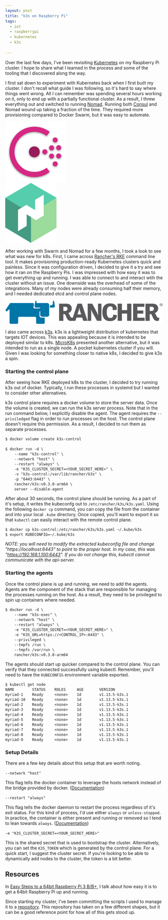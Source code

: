 ```yaml
---
layout: post
title: "k3s on Raspberry Pi"
tags:
  - iot
  - raspberrypi
  - kubernetes
  - k3s

---
```


Over the last few days, I've been revisiting [Kubernetes](https://kubernetes.io) on my Raspberry Pi cluster.
I hope to share what I learned in the process and some of the tooling that I discovered along the way.

<!--more-->

I first sat down to experiment with Kubernetes back when I first built my cluster.
I don't recall what guide I was following, so it's hard to say where things went wrong.
All I can remember was spending several hours working on it, only to end up with a partially functional cluster.
As a result, I threw everything out and switched to running [Nomad](https://www.nomadproject.io).
Running both [Consul](https://www.consul.io/) and Nomad wound up taking a fraction of the time.
They required more provisioning compared to Docker Swarm, but it was easy to automate.

<div class="row text-center">
  <div class="col-xs-12 col-sm-1"></div>
  <div class="col-xs-6 col-sm-5">
    <img title="Consul" alt="Consul" src="/statics/img/consul.png">
  </div>
  <div class="col-xs-6 col-sm-5">
    <img title="Nomad" alt="Nomad" src="/statics/img/nomad.png">
  </div>
  <div class="col-xs-12 col-sm-1"></div>
</div>
<p></p>

After working with Swarm and Nomad for a few months, I took a look to see what was new for k8s.
First, I came across [Rancher's RKE](https://github.com/rancher/rke) command line tool.
It makes provisioning production-ready Kubernetes clusters quick and painless.
Since it was configuration driven, I decided to give it a try and see how it ran on the Raspberry Pis.
I was impressed with how easy it was to get everything up and running.
I was able to connect to and interact wtih the cluster without an issue.
One downside was the overhead of some of the integrations.
Many of my nodes were already consuming half their memory, and I needed dedicated etcd and control plane nodes.

<div class="text-center">
  <img title="rancher" alt="Rancher" src="/statics/img/rancher.png">
</div>
<p></p>

I also came across [k3s](https://k3s.io/).
k3s is a lightweight distribution of kubernetes that targets IOT devices.
This was appealing because it is intended to be deployed similar to k8s.
[MicroK8s](https://microk8s.io) presented another alternative, but it was intended to run as a single node.
A pocket kubernetes cluster if you will.
Given I was looking for something closer to native k8s, I decided to give k3s a spin.

### Starting the control plane

After seeing how RKE deployed k8s to the cluster, I decided to try running k3s out of docker.
Typically, I run these processes in systemd but I wanted to consider other alternatives.

k3s control plane requires a docker volume to store the server data.
Once the volume is created, we can run the k3s server process.
Note that in the run command below, I explicitly disable the agent.
The agent requires the `--priviledged` flag in order to run processes on the host.
The control plane doesn't require this permission.
As a result, I decided to run them as separate processes.

```
$ docker volume create k3s-control

$ docker run -d \
    --name "k3s-control" \
    --network "host" \
    --restart "always" \
    -e "K3S_CLUSTER_SECRET=<YOUR_SECRET_HERE>" \
    -v "k3s-control:/var/lib/rancher/k3s" \
    -p "6443:6443" \
    rancher/k3s:v0.3.0-arm64 \
    server --disable-agent
```
<p></p>

After about 30 seconds, the control plane should be running.
As a part of it's setup, it writes the kubeconfg out to `/etc/rancher/k3s/k3s.yaml`.
Using the following `docker cp` command, you can copy the file from the container and into your local `.kube` directory.
Once copied, you'll want to export it so that `kubectl` can easily interact with the remote control plane.

```
$ docker cp k3s-control:/etc/rancher/k3s/k3s.yaml ~/.kube/k3s
$ export KUBECONFIG=~/.kube/k3s
```
<p></p>

_NOTE: you will need to modify the extracted kubeconfig file and change "https://localhost:6443" to point to the proper host._
_In my case, this was "https://192.168.1.100:6443"._
_If you do not change this, kubectl cannot communicate with the api-server._

### Starting the agents

Once the control plane is up and running, we need to add the agents.
Agents are the component of the stack that are responsible for managing the processes running on the host.
As a result, they need to be privileged to spin up containers where needed.

```
$ docker run -d \
    --name "k3s-exec" \
    --network "host" \
    --restart "always" \
    -e "K3S_CLUSTER_SECRET=<YOUR_SECRET_HERE>" \
    -e "K3S_URL=https://<CONTROL_IP>:6443" \
    --privileged \
    --tmpfs /run \
    --tmpfs /var/run \
    rancher/k3s:v0.3.0-arm64
```
<p></p>

The agents should start up quicker compared to the control plane.
You can verify that they connected successfully using kubectl.
Remember, you'll need to have the `KUBECONFIG` environment variable exported.

```
$ kubectl get node
NAME        STATUS    ROLES     AGE       VERSION
myriad-1    Ready     <none>    1d        v1.13.5-k3s.1
myriad-10   Ready     <none>    1d        v1.13.5-k3s.1
myriad-2    Ready     <none>    1d        v1.13.5-k3s.1
myriad-3    Ready     <none>    1d        v1.13.5-k3s.1
myriad-4    Ready     <none>    1d        v1.13.5-k3s.1
myriad-5    Ready     <none>    1d        v1.13.5-k3s.1
myriad-6    Ready     <none>    1d        v1.13.5-k3s.1
myriad-7    Ready     <none>    1d        v1.13.5-k3s.1
myriad-8    Ready     <none>    1d        v1.13.5-k3s.1
myriad-9    Ready     <none>    1d        v1.13.5-k3s.1
```
<p></p>

### Setup Details

There are a few key details about this setup that are worth noting.

`--network "host"`

This flag tells the docker container to leverage the hosts network instead of the bridge provided by docker.
([Documentation](https://docs.docker.com/engine/reference/run/#network-settings))

`--restart "always"`

This flag tells the docker daemon to restart the process regardless of it's exit status.
For this kind of process, I'd use either `always` or `unless-stopped`.
In practice, the container is either present and running or removed so I tend to lean towards `always`.
([Documentation](https://docs.docker.com/engine/reference/run/#restart-policies---restart))

`-e "K3S_CLUSTER_SECRET=<YOUR_SECRET_HERE>"`

This is the shared secret that is used to bootstrap the cluster.
Alternatively, you can set the `K3S_TOKEN` which is generated by the control plane.
For a quick start, I suggest the cluster secret.
If you're looking to be able to dynamically add nodes to the cluster, the token is a bit better.

## Resources
In [Easy Steps to a 64bit Raspberry Pi 3 B/B+](/blog/2019/03/17/64bit-raspberry-pi/), I talk about how easy it is to get a 64bit Raspberry Pi up and running.

Since starting my cluster, I've been committing the scripts I used to manage it to a [repository](https://github.com/mjpitz/terraform-rpi).
This repository has taken on a few different shapes, but it can be a good reference point for how all of this gets stood up.

